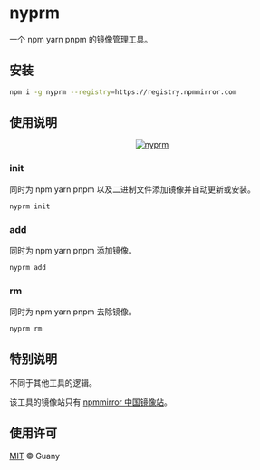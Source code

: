# nyprm

一个 npm yarn pnpm 的镜像管理工具。

## 安装

```bash
npm i -g nyprm --registry=https://registry.npmmirror.com
```

## 使用说明

<p align="center">
  <a href="https://cdn.jsdelivr.net/gh/tlyboy/assets/img/image-20220526201009962.png" target="_blank" rel="noopener noreferrer">
    <img src="https://cdn.jsdelivr.net/gh/tlyboy/assets/img/image-20220526201009962.png" alt="nyprm" />
  </a>
</p>

### init

同时为 npm yarn pnpm 以及二进制文件添加镜像并自动更新或安装。

```bash
nyprm init
```

### add

同时为 npm yarn pnpm 添加镜像。

```bash
nyprm add
```

### rm

同时为 npm yarn pnpm 去除镜像。

```bash
nyprm rm
```

## 特别说明

不同于其他工具的逻辑。

该工具的镜像站只有 [npmmirror 中国镜像站](https://npmmirror.com/)。

## 使用许可

[MIT](https://github.com/tlyboy/nyprm/blob/main/LICENSE) © Guany
